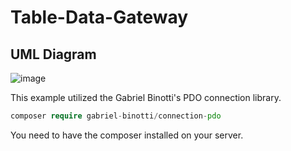 <h1>Table-Data-Gateway</h1>

## UML Diagram
![image](https://github.com/GabrielBinotti/table-data-gateway/assets/164275668/556613e2-4987-4a83-ba4b-ffed04bbcc5e)

This example utilized the Gabriel Binotti's PDO connection library.
```php
composer require gabriel-binotti/connection-pdo
```

You need to have the composer installed on your server.
